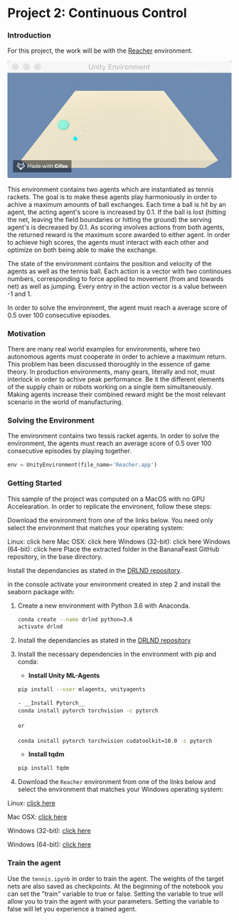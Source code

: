 [image1]: https://github.com/MarkusSchmitz/DRLND_Continuoues_Control/blob/master/reacher.gif?raw=true "Trained Agent"


# Project 2: Continuous Control

### Introduction

For this project, the work will be with the [Reacher](https://github.com/Unity-Technologies/ml-agents/blob/master/docs/Learning-Environment-Examples.md#reacher) environment.

![Trained Agent][image1]

This environment contains two agents which are instantiated as tennis rackets. The goal is to make these agents play harmoniously in order to achive a maximum amounts of ball exchanges. Each time a ball is hit by an agent, the acting agent's score is increased by 0.1. If the ball is lost (hitting the net, leaving the field boundaries or hitting the ground) the serving agent's is decreased by 0.1. As scoring involves actions from both agents, the returned reward is the maximum score awarded to either agent. In order to achieve high scores, the agents must interact with each other and optimize on both being able to make the exchange.

The state of the environment contains the position and velocity of the agents as well as the tennis ball. Each action is a vector with two continoues numbers, corresponding to force applied to movement (from and towards net) as well as jumping. Every entry in the action vector is a value between -1 and 1.

In order to solve the environment, the agent must reach a average score of 0.5 over 100 consecutive episodes.


### Motivation
There are many real world examples for environments, where two autonomous agents must cooperate in order to achieve a maximum return. This problem has been discussed thoroughly in the essence of game theory. In production environments, many gears, literally and not, must interlock in order to achive peak performance. Be it the different elements of the supply chain or robots working on a single item simultaneously. Making agents increase their combined reward might be the most relevant scenario in the world of manufacturing.


### Solving the Environment

The environment contains two tessis racket agents.
In order to solve the environment, the agents must reach an average score of 0.5 over 100 consecutive episodes by playing together.
```python
env = UnityEnvironment(file_name='Reacher.app')
```
### Getting Started
This sample of the project was computed on a MacOS with no GPU Accelearation.
In order to replicate the environent, follow these steps:


Download the environment from one of the links below. You need only select the environment that matches your operating system:

Linux: click here
Mac OSX: click here
Windows (32-bit): click here
Windows (64-bit): click here
Place the extracted folder in the BananaFeast GitHub repository, in the base directory.

Install the dependancies as stated in the [DRLND repository](https://github.com/udacity/deep-reinforcement-learning#dependencies).

in the console activate your environment created in step 2 and install the seaborn package with:


1. Create a new environment with Python 3.6 with Anaconda.
	```bash
	conda create --name drlnd python=3.6 
	activate drlnd
	```
2. Install the dependancies as stated in the [DRLND repository](https://github.com/udacity/deep-reinforcement-learning#dependencies)

3. Install the necessary dependencies in the environment with pip and conda:
	- __Install Unity ML-Agents__
	```bash
	pip install --user mlagents, unityagents
	```	
	```bash	
	- __Install Pytorch__
	conda install pytorch torchvision -c pytorch
	
	or

	conda install pytorch torchvision cudatoolkit=10.0 -c pytorch

	```
	- __Install tqdm__
	```bash
	pip install tqdm
	```
4. Download the `Reacher` environment from one of the links below and select the environment that matches your Windows operating system:

Linux: [click here](https://s3-us-west-1.amazonaws.com/udacity-drlnd/P3/Tennis/Tennis_Linux.zip)

Mac OSX: [click here](https://s3-us-west-1.amazonaws.com/udacity-drlnd/P3/Tennis/Tennis.app.zip)

Windows (32-bit): [click here](https://s3-us-west-1.amazonaws.com/udacity-drlnd/P3/Tennis/Tennis_Windows_x86.zip)

Windows (64-bit): [click here](https://s3-us-west-1.amazonaws.com/udacity-drlnd/P3/Tennis/Tennis_Windows_x86_64.zip)


### Train the agent 
Use the `tennis.ipynb` in order to train the agent. The weights of the target nets are also saved as checkpoints.
At the beginning of the notebook you can set the "train" variable to true or false.
Setting the variable to true will allow you to train the agent with your parameters.
Setting the variable to false will let you experience a trained agent.
